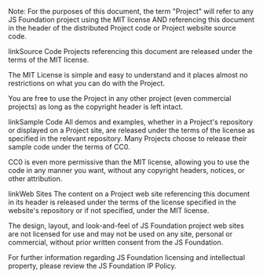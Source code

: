 Note: For the purposes of this document, the term "Project" will refer to any JS Foundation project using the MIT license AND referencing this document in the header of the distributed Project code or Project website source code.

linkSource Code
Projects referencing this document are released under the terms of the MIT license.

The MIT License is simple and easy to understand and it places almost no restrictions on what you can do with the Project.

You are free to use the Project in any other project (even commercial projects) as long as the copyright header is left intact.

linkSample Code
All demos and examples, whether in a Project's repository or displayed on a Project site, are released under the terms of the license as specified in the relevant repository. Many Projects choose to release their sample code under the terms of CC0.

CC0 is even more permissive than the MIT license, allowing you to use the code in any manner you want, without any copyright headers, notices, or other attribution.

linkWeb Sites
The content on a Project web site referencing this document in its header is released under the terms of the license specified in the website's repository or if not specified, under the MIT license.

The design, layout, and look-and-feel of JS Foundation project web sites are not licensed for use and may not be used on any site, personal or commercial, without prior written consent from the JS Foundation.

For further information regarding JS Foundation licensing and intellectual property, please review the JS Foundation IP Policy.
